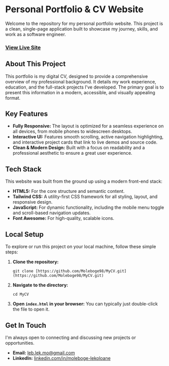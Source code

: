 # Personal Portfolio & CV Website

Welcome to the repository for my personal portfolio website. This project is a clean, single-page application built to showcase my journey, skills, and work as a software engineer.

### [View Live Site](https://moleboge98.github.io/MyCV/)

## About This Project

This portfolio is my digital CV, designed to provide a comprehensive overview of my professional background. It details my work experience, education, and the full-stack projects I've developed. The primary goal is to present this information in a modern, accessible, and visually appealing format.

## Key Features

* **Fully Responsive:** The layout is optimized for a seamless experience on all devices, from mobile phones to widescreen desktops.
* **Interactive UI:** Features smooth scrolling, active navigation highlighting, and interactive project cards that link to live demos and source code.
* **Clean & Modern Design:** Built with a focus on readability and a professional aesthetic to ensure a great user experience.

## Tech Stack

This website was built from the ground up using a modern front-end stack:

* **HTML5:** For the core structure and semantic content.
* **Tailwind CSS:** A utility-first CSS framework for all styling, layout, and responsive design.
* **JavaScript:** For dynamic functionality, including the mobile menu toggle and scroll-based navigation updates.
* **Font Awesome:** For high-quality, scalable icons.

## Local Setup

To explore or run this project on your local machine, follow these simple steps:

1.  **Clone the repository:**
    ```
    git clone [https://github.com/Moleboge98/MyCV.git](https://github.com/Moleboge98/MyCV.git)
    ```
2.  **Navigate to the directory:**
    ```
    cd MyCV
    ```
3.  **Open `index.html` in your browser:**
    You can typically just double-click the file to open it.

## Get In Touch

I'm always open to connecting and discussing new projects or opportunities.

* **Email:** [leb.lek.mo@gmail.com](mailto:leb.lek.mo@gmail.com)
* **LinkedIn:** [linkedin.com/in/moleboge-lekoloane](https://www.linkedin.com/in/moleboge-lekoloane-a23a31171/)
